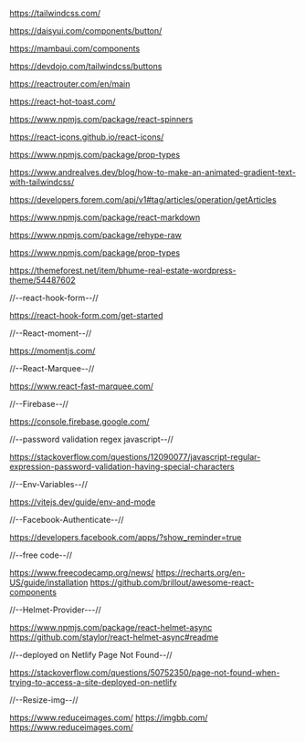 https://tailwindcss.com/

https://daisyui.com/components/button/

https://mambaui.com/components

https://devdojo.com/tailwindcss/buttons

https://reactrouter.com/en/main

https://react-hot-toast.com/

https://www.npmjs.com/package/react-spinners

https://react-icons.github.io/react-icons/

https://www.npmjs.com/package/prop-types

https://www.andrealves.dev/blog/how-to-make-an-animated-gradient-text-with-tailwindcss/

https://developers.forem.com/api/v1#tag/articles/operation/getArticles

https://www.npmjs.com/package/react-markdown

https://www.npmjs.com/package/rehype-raw

https://www.npmjs.com/package/prop-types

https://themeforest.net/item/bhume-real-estate-wordpress-theme/54487602

//--react-hook-form--//

https://react-hook-form.com/get-started

//--React-moment--//

https://momentjs.com/

//--React-Marquee--//

https://www.react-fast-marquee.com/

//--Firebase--//

https://console.firebase.google.com/

//--password validation regex javascript--//

https://stackoverflow.com/questions/12090077/javascript-regular-expression-password-validation-having-special-characters

//--Env-Variables--//

https://vitejs.dev/guide/env-and-mode

//--Facebook-Authenticate--//

https://developers.facebook.com/apps/?show_reminder=true

//--free code--//

https://www.freecodecamp.org/news/
https://recharts.org/en-US/guide/installation
https://github.com/brillout/awesome-react-components

//--Helmet-Provider---//

https://www.npmjs.com/package/react-helmet-async
https://github.com/staylor/react-helmet-async#readme

//--deployed on Netlify Page Not Found--//

https://stackoverflow.com/questions/50752350/page-not-found-when-trying-to-access-a-site-deployed-on-netlify

//--Resize-img--//

https://www.reduceimages.com/
https://imgbb.com/
https://www.reduceimages.com/
